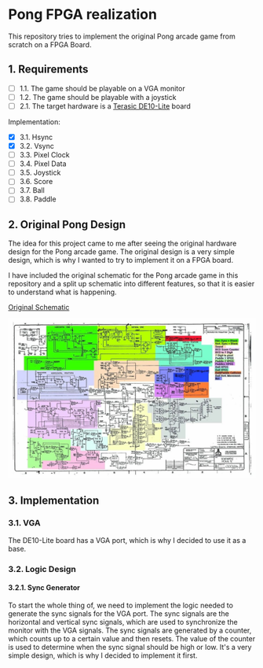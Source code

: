 # Pong FPGA realization

This repository tries to implement the original Pong arcade game from scratch on a FPGA Board.

## 1. Requirements

- [ ] 1.1. The game should be playable on a VGA monitor
- [ ] 1.2. The game should be playable with a joystick
- [ ] 2.1. The target hardware is a [Terasic DE10-Lite](https://www.terasic.com.tw/cgi-bin/page/archive.pl?Language=English&CategoryNo=234&No=1021#contents) board

Implementation:
- [X] 3.1. Hsync
- [X] 3.2. Vsync
- [ ] 3.3. Pixel Clock
- [ ] 3.4. Pixel Data
- [ ] 3.5. Joystick
- [ ] 3.6. Score
- [ ] 3.7. Ball
- [ ] 3.8. Paddle

## 2. Original Pong Design

The idea for this project came to me after seeing the original hardware design for the Pong arcade game. The original design is a very simple design, which is why I wanted to try to implement it on a FPGA board.

I have included the original schematic for the Pong arcade game in this repository and a split up schematic into different features, so that it is easier to understand what is happening.

[Original Schematic](documents/PongSchematics.pdf)

![Original Schematic split up by feature](images/280208060_703291284123364_857021276321443049_n.jpg)

## 3. Implementation

### 3.1. VGA

The DE10-Lite board has a VGA port, which is why I decided to use it as a base.

### 3.2. Logic Design

#### 3.2.1. Sync Generator

To start the whole thing of, we need to implement the logic needed to generate the sync signals for the VGA port. The sync signals are the horizontal and vertical sync signals, which are used to synchronize the monitor with the VGA signals. The sync signals are generated by a counter, which counts up to a certain value and then resets. The value of the counter is used to determine when the sync signal should be high or low. It's a very simple design, which is why I decided to implement it first.